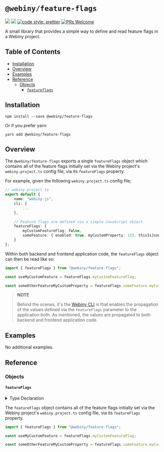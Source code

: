 # `@webiny/feature-flags`
[![](https://img.shields.io/npm/dw/@webiny/feature-flags.svg)](https://www.npmjs.com/package/@webiny/feature-flags)
[![](https://img.shields.io/npm/v/@webiny/feature-flags.svg)](https://www.npmjs.com/package/@webiny/feature-flags)
[![code style: prettier](https://img.shields.io/badge/code_style-prettier-ff69b4.svg?style=flat-square)](https://github.com/prettier/prettier)
[![PRs Welcome](https://img.shields.io/badge/PRs-welcome-brightgreen.svg?style=flat-square)](http://makeapullrequest.com)

A small library that provides a simple way to define and read feature flags in a Webiny project.

## Table of Contents

-   [Installation](#installation)
-   [Overview](#overview)
-   [Examples](#examples)
-   [Reference](#reference)
    -   [Objects](#objects)
        -   [`featureflags`](#featureflags)

## Installation

```
npm install --save @webiny/feature-flags
```

Or if you prefer yarn:

```
yarn add @webiny/feature-flags
```


## Overview

The `@webiny/feature-flags` exports a single `featureFlags` object which contains all of the feature flags initially set via the Webiny project's `webiny.project.ts` config file, via its `featureFlags` property.

For example, given the following `webiny.project.ts` config file;

```ts
// webiny.project.ts
export default {
    name: "webiny-js",
    cli: {
        ...
    },
    
    // Feature flags are defined via a simple JavaScript object.
    featureFlags: {
        myCustomFeatureFlag: false,
        someFeature: { enabled: true, myCustomProperty: 123, thisIsJson: "yes"}
    }
};
```

Within both backend and frontend application code, the `featureFlags` object can then be read like so:

```ts
import { featureFlags } from "@webiny/feature-flags"; 

const useMyCustomFeature = featureFlags.myCustomFeatureFlag;

const someOtherFeatureMyCustomProperty = featureFlags.someFeature.myCustomProperty;
```

> **NOTE**
> 
> Behind the scenes, it's the [Webiny CLI](https://www.webiny.com/docs/core-development-concepts/basics/webiny-cli) is that enables the propagation of the values defined via the `featureFlags` parameter to the application both. As mentioned, the values are propagated to both backend and frontend application code. 

## Examples

No additional examples.

## Reference

### Objects

#### `featureFlags`

<details>
<summary>Type Declaration</summary>
<p>

```ts
declare let featureFlags: Record<string, any>;
```

</p>
</details>  

The `featureFlags` object contains all of the feature flags initially set via the Webiny project's `webiny.project.ts` config file, via its `featureFlags` property.


```ts
import { featureFlags } from "@webiny/feature-flags";

const useMyCustomFeature = featureFlags.myCustomFeatureFlag;

const someOtherFeatureMyCustomProperty = featureFlags.someFeature.myCustomProperty;
```
